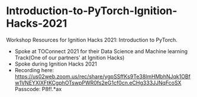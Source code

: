 # Introduction-to-PyTorch-Ignition-Hacks-2021
Workshop Resources for Ignition Hacks 2021: Introduction to PyTorch. 
- Spoke at TOConnect 2021 for their Data Science and Machine learning Track(One of our partners' at Ignition Hacks)
- Spoke during Ignition Hacks 2021
- Recording here: https://us02web.zoom.us/rec/share/ygpSSffKs9Te38lmHMbhNJqk1OBfw1VNEYXlXFtKCgphOTswpPWR0fs2eG1cf0cn.eCHg333JJNqFcoSX Passcode: P8f!.*ax
